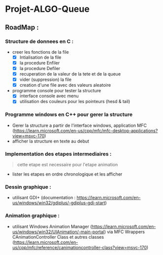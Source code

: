 # Projet-ALGO-Queue

## RoadMap :

### Structure de donnees en C :

- creer les fonctions de la file
  - [x] Intialisation de la file
  - [x] la procedure Enfiler
  - [x] la procedure Defiler
  - [x] recuperation de la valeur de la tete et de la queue
  - [x] vider (suppression) la file
  - [x] creation d'une file avec des valeurs aleatoire
- programme console pour tester la structure
  - [x] interface console avec menu
  - [x] utilisation des couleurs pour les pointeurs (hesd & tail)

### Programme windows en C++ pour gerer la structure

- Gerer la structure a partir de l'interface windows, application MFC (https://learn.microsoft.com/en-us/cpp/mfc/mfc-desktop-applications?view=msvc-170)
- afficher la structure en texte au debut

### Implementation des etapes intermediaires :

> cette etape est necessaire pour l'etape animation

- lister les etapes en ordre chronologique et les afficher

### Dessin graphique :

- utilisant GDI+ (documentation : https://learn.microsoft.com/en-us/windows/win32/gdiplus/-gdiplus-gdi-start)

### Animation graphique :

- utilisant Windows Animation Manager (https://learn.microsoft.com/en-us/windows/win32/UIAnimation/-main-portal) via MFC Wrappers CAnimationController Class et autres classes
  (https://learn.microsoft.com/en-us/cpp/mfc/reference/canimationcontroller-class?view=msvc-170)
